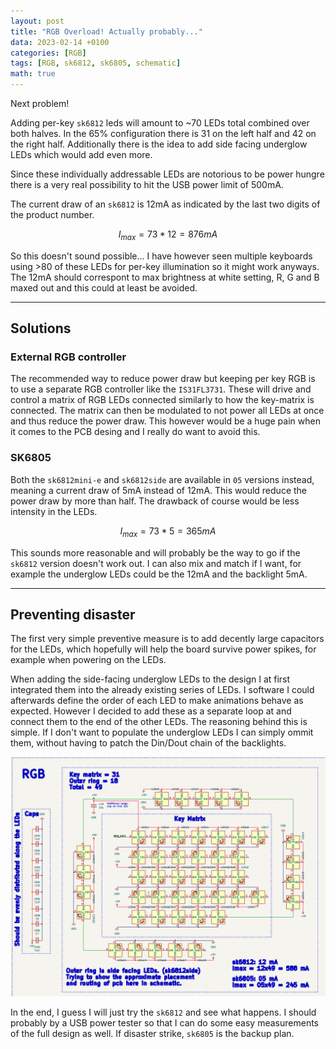 ```yaml
---
layout: post
title: "RGB Overload! Actually probably..."
data: 2023-02-14 +0100
categories: [RGB]
tags: [RGB, sk6812, sk6805, schematic]
math: true
---
```


Next problem!

Adding per-key `sk6812` leds will amount to ~70 LEDs total combined over both halves. In the 65% configuration there is 31 on the left half and 42 on the right half.
Additionally there is the idea to add side facing underglow LEDs which would add even more.

Since these individually addressable LEDs are notorious to be power hungre there is a very real possibility to hit the USB power limit of 500mA.

The current draw of an `sk6812` is 12mA as indicated by the last two digits of the product number.

$$ I_{max} = 73*12 = 876 mA $$

So this doesn't sound possible... I have however seen multiple keyboards using >80 of these LEDs for per-key illumination so it might work anyways. The 12mA should correspont to max brightness at white setting, R, G and B maxed out and this could at least be avoided.

---
## Solutions

### External RGB controller
The recommended way to reduce power draw but keeping per key RGB is to use a separate RGB controller like the `IS31FL3731`. These will drive and control a matrix of RGB LEDs connected similarly to how the key-matrix is connected. The matrix can then be modulated to not power all LEDs at once and thus reduce the power draw. This however would be a huge pain when it comes to the PCB desing and I really do want to avoid this.

### SK6805
Both the `sk6812mini-e` and `sk6812side` are available in `05` versions instead, meaning a current draw of 5mA instead of 12mA. This would reduce the power draw by more than half. The drawback of course would be less intensity in the LEDs.

$$ I_{max} = 73*5 = 365 mA $$

This sounds more reasonable and will probably be the way to go if the `sk6812` version doesn't work out. I can also mix and match if I want, for example the underglow LEDs could be the 12mA and the backlight 5mA.

---
## Preventing disaster

The first very simple preventive measure is to add decently large capacitors for the LEDs, which hopefully will help the board survive power spikes, for example when powering on the LEDs.

When adding the side-facing underglow LEDs to the design I at first integrated them into the already existing series of LEDs. I software I could afterwards define the order of each LED to make animations behave as expected. However I decided to add these as a separate loop at and connect them to the end of the other LEDs. The reasoning behind this is simple. If I don't want to populate the underglow LEDs I can simply ommit them, without having to patch the Din/Dout chain of the backlights.

![RGB-matrix-sch](/assets/img/RGB-matrix-sch.png)  

In the end, I guess I will just try the `sk6812` and see what happens. I should probably by a USB power tester so that I can do some easy measurements of the full design as well. If disaster strike, `sk6805` is the backup plan.
